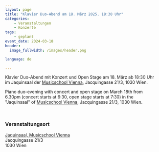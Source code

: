 ```yaml
---
layout: page
title: "Klavier Duo-Abend am 18. März 2025, 18:30 Uhr"
categories:
    - Veranstaltungen
    - Konzerte
tags:
    - geplant
event_date: 2024-03-18
header:
  image_fullwidth: /images/header.png

language: de

---
```



Klavier Duo-Abend mit Konzert und Open Stage am 18. März ab 18:30 Uhr im Jaquinsaal der [Musicschool Vienna](https://www.musicschoolvienna.com/), Jacquingasse 21/3, 1030 Wien.

Piano duo-evening with concert and open stage on March 18th from 6.30pm (concert starts at 6:30, open stage starts at 7:30) in the "Jaquinsaal" of [Musicschool Vienna](https://www.musicschoolvienna.com/), Jacquingasse 21/3, 1030 Wien.

<!--
<a href="/images/poster-2025-03-18.png"><img src="/images/poster-2025-03-18.png" style="float:left;" width="350px" hspace="10" vspace="10"></a>
-->

<div style="clear: both;">&nbsp;</div>

<!-- ### [Programmfolder](/files/2025-03-18-programm.pdf) -->

### Veranstaltungsort

<a href="https://www.musicschoolvienna.com/">Jaquinsaal, Musicschool Vienna</a><br>
Jacquingasse 21/3<br>
1030 Wien<br>



<div
    data-service="googlemaps"
    data-id="!1m18!1m12!1m3!1d2659.7192873558456!2d16.38269097653893!3d48.1927598473177!2m3!1f0!2f0!3f0!3m2!1i1024!2i768!4f13.1!3m3!1m2!1s0x476d07635e60be51%3A0x1de7d0f1390ff2c0!2sJacquingasse%2021%2C%201030%20Wien!5e0!3m2!1sen!2sat!4v1704910538354!5m2!1sen!2sat"
    data-autoscale
></div>


